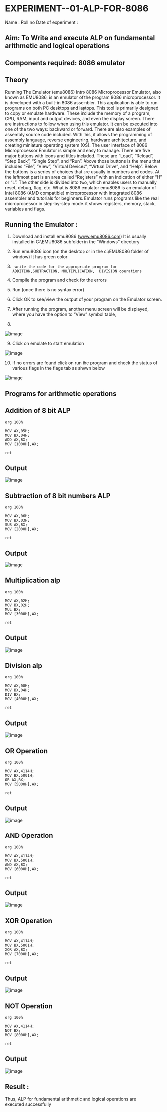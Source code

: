 # EXPERIMENT--01-ALP-FOR-8086
Name :
Roll no 
Date of experiment :





## Aim: To Write and execute ALP on fundamental arithmetic and logical operations
## Components required: 8086  emulator 
## Theory 
Running The Emulator (emu8086) Intro 8086 Microprocessor Emulator, also known as EMU8086, is an emulator of the program 8086 microprocessor. It is developed with a built-in 8086 assembler. This application is able to run programs on both PC desktops and laptops. This tool is primarily designed to copy or emulate hardware. These include the memory of a program, CPU, RAM, input and output devices, and even the display screen. There are instructions to follow when using this emulator. It can be executed into one of the two ways: backward or forward. There are also examples of assembly source code included. With this, it allows the programming of assembly language, reverse engineering, hardware architecture, and creating miniature operating system (OS). The user interface of 8086 Microprocessor Emulator is simple and easy to manage. There are five major buttons with icons and titles included. These are “Load”, “Reload”, “Step Back”, “Single Step”, and “Run”. Above those buttons is the menu that includes “File”, “View”, “Virtual Devices”, “Virtual Drive”, and “Help”. Below the buttons is a series of choices that are usually in numbers and codes. At the leftmost part is an area called “Registers” with an indication of either “H” or “L”. The other side is divided into two, which enables users to manually reset, debug, flag, etc. What is 8086 emulator emu8086 is an emulator of Intel 8086 (AMD compatible) microprocessor with integrated 8086 assembler and tutorials for beginners. Emulator runs programs like the real microprocessor in step-by-step mode. it shows registers, memory, stack, variables and flags.


 ## Running the Emulator :
1.	Download and install emu8086 (www.emu8086.com) It is usually installed in C:\EMU8086 subfolder in the “Windows” directory
2.	  Run  emu8086 icon (on the desktop or in the c:\EMU8086 folder of window) It has green color 
 
 
3.		write the code for the appropriate program for ADDITION,SUBTRACTION, MULTIPLICATION,  DIVISION operations 

4.	 Compile the program and check for the errors 
5.	Run (once there is no syntax error) 

6.	Click OK to see/view the output of your program on the Emulator screen. 


7.	After running the program, another menu screen will be displayed, where you have the option to “View” symbol table,
8.	 


![image](https://user-images.githubusercontent.com/36288975/189273263-d65baae9-4b8f-4723-afb3-c0ffa4052b04.png)











9.	Click on emulate to start emulation 








![image](https://user-images.githubusercontent.com/36288975/189273273-9bb36ec1-e2e8-4892-8d35-37707332bfdc.png)








10.	If no errors are found click on run the program and check the status of various flags in the flags tab as shown below 






![image](https://user-images.githubusercontent.com/36288975/189273277-113a2a33-4a40-4ff8-95a5-ecd3a1f504fe.png)







## Programs for arithmetic  operations

## Addition  of 8 bit ALP 
```
org 100h

MOV AX,05H;
MOV BX,04H;
ADD AX,BX;
MOV [1000H],AX;

ret

```



## Output  
![image](https://github.com/user-attachments/assets/bfde8fea-f186-42cd-a0d9-5d0bcdf73cfe)

 
## Subtraction   of 8 bit numbers  ALP 
```
org 100h

MOV AX,06H;
MOV BX,03H;
SUB AX,BX;
MOV [2000H],AX;

ret

```
 
## Output  
![image](https://github.com/user-attachments/assets/cf88b7f4-1f4a-4d57-affb-cecbbc1579a1)


## Multiplication alp 
```
org 100h

MOV AX,02H;
MOV BX,02H;
MUL BX;
MOV [3000H],AX;

ret

```

 ## Output  
 ![image](https://github.com/user-attachments/assets/4ade0491-7b68-493f-9b3e-9c5a01c99e45)

 
## Division alp 
```
org 100h

MOV AX,08H;
MOV BX,04H;
DIV BX;
MOV [4000H],AX;

ret
```

## Output 
![image](https://github.com/user-attachments/assets/0a364563-4074-4501-9d58-54edd248e4ce)

## OR Operation
```
org 100h

MOV AX,4114H;
MOV BX,5001H;
OR AX,BX;
MOV [5000H],AX;

ret

```
## Output
![image](https://github.com/user-attachments/assets/20c96cc7-0d7e-45b0-85a9-bda9930c116e)

## AND Operation
```
org 100h

MOV AX,4114H;
MOV BX,5001H;
AND AX,BX;
MOV [6000H],AX;

ret
```

## Output
![image](https://github.com/user-attachments/assets/433b3db4-0d2f-4609-9258-c3374a5bf724)

## XOR Operation
```
org 100h

MOV AX,4114H;
MOV BX,5001H;
XOR AX,BX;
MOV [7000H],AX;

ret

```

## Output
![image](https://github.com/user-attachments/assets/0e6656a3-9a9c-46a4-b81c-706f8e566a6b)


## NOT Operation
```
org 100h

MOV AX,4114H;
NOT BX;
MOV [8000H],AX;

ret

```

## Output
![image](https://github.com/user-attachments/assets/d633228d-7bf3-4374-ba3b-250845b46679)





## Result :
Thus, ALP for fundamental arithmetic and logical operations are executed successfully
 








